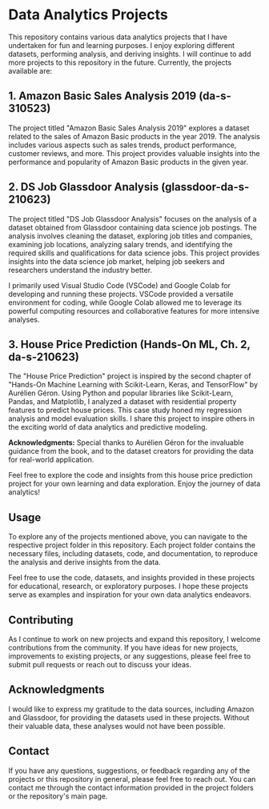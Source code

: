 # Data Analytics Projects

This repository contains various data analytics projects that I have undertaken for fun and learning purposes. I enjoy exploring different datasets, performing analysis, and deriving insights. I will continue to add more projects to this repository in the future. Currently, the projects available are:

## 1. Amazon Basic Sales Analysis 2019 (da-s-310523)

The project titled "Amazon Basic Sales Analysis 2019" explores a dataset related to the sales of Amazon Basic products in the year 2019. The analysis includes various aspects such as sales trends, product performance, customer reviews, and more. This project provides valuable insights into the performance and popularity of Amazon Basic products in the given year.

## 2. DS Job Glassdoor Analysis (glassdoor-da-s-210623)

The project titled "DS Job Glassdoor Analysis" focuses on the analysis of a dataset obtained from Glassdoor containing data science job postings. The analysis involves cleaning the dataset, exploring job titles and companies, examining job locations, analyzing salary trends, and identifying the required skills and qualifications for data science jobs. This project provides insights into the data science job market, helping job seekers and researchers understand the industry better.

I primarily used Visual Studio Code (VSCode) and Google Colab for developing and running these projects. VSCode provided a versatile environment for coding, while Google Colab allowed me to leverage its powerful computing resources and collaborative features for more intensive analyses.

## 3. House Price Prediction (Hands-On ML, Ch. 2, da-s-210623)

The "House Price Prediction" project is inspired by the second chapter of "Hands-On Machine Learning with Scikit-Learn, Keras, and TensorFlow" by Aurélien Géron. Using Python and popular libraries like Scikit-Learn, Pandas, and Matplotlib, I analyzed a dataset with residential property features to predict house prices. This case study honed my regression analysis and model evaluation skills. I share this project to inspire others in the exciting world of data analytics and predictive modeling.

**Acknowledgments:** Special thanks to Aurélien Géron for the invaluable guidance from the book, and to the dataset creators for providing the data for real-world application.

Feel free to explore the code and insights from this house price prediction project for your own learning and data exploration. Enjoy the journey of data analytics!


## Usage

To explore any of the projects mentioned above, you can navigate to the respective project folder in this repository. Each project folder contains the necessary files, including datasets, code, and documentation, to reproduce the analysis and derive insights from the data.

Feel free to use the code, datasets, and insights provided in these projects for educational, research, or exploratory purposes. I hope these projects serve as examples and inspiration for your own data analytics endeavors.

## Contributing

As I continue to work on new projects and expand this repository, I welcome contributions from the community. If you have ideas for new projects, improvements to existing projects, or any suggestions, please feel free to submit pull requests or reach out to discuss your ideas.

## Acknowledgments

I would like to express my gratitude to the data sources, including Amazon and Glassdoor, for providing the datasets used in these projects. Without their valuable data, these analyses would not have been possible.

## Contact

If you have any questions, suggestions, or feedback regarding any of the projects or this repository in general, please feel free to reach out. You can contact me through the contact information provided in the project folders or the repository's main page.

